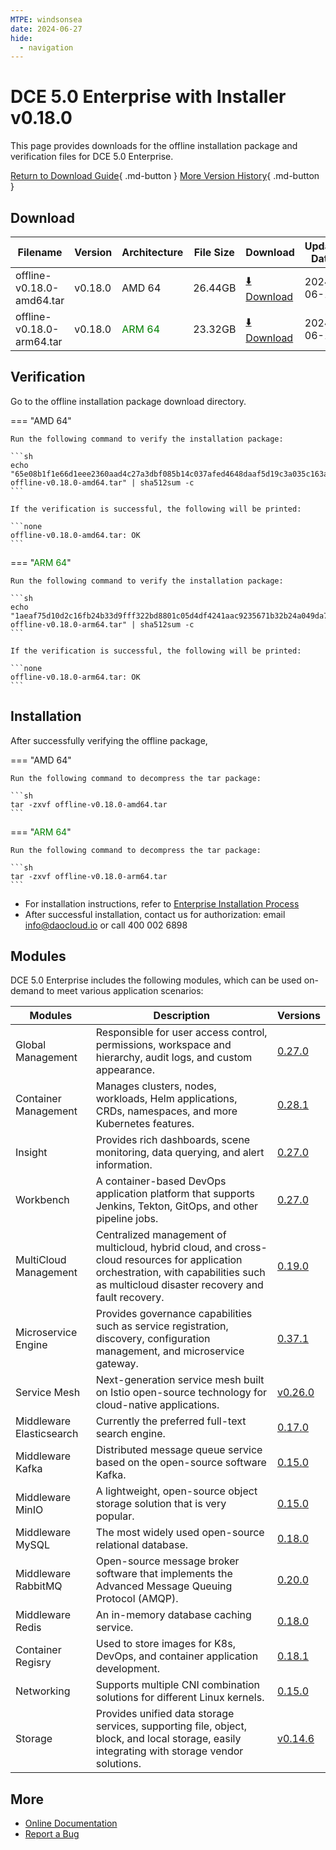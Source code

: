```yaml
---
MTPE: windsonsea
date: 2024-06-27
hide:
  - navigation
---
```


# DCE 5.0 Enterprise with Installer v0.18.0

This page provides downloads for the offline installation package and verification files for DCE 5.0 Enterprise.

[Return to Download Guide](../index.md#_2){ .md-button } [More Version History](./dce5-installer-history.md){ .md-button }

## Download

| Filename | Version | Architecture | File Size | Download | Update Date |
| --------- | ------- | ------------ | --------- | -------- | ----------- |
| offline-v0.18.0-amd64.tar | v0.18.0 | AMD 64 | 26.44GB | [:arrow_down: Download](https://qiniu-download-public.daocloud.io/DaoCloud_Enterprise/dce5/offline-v0.18.0-amd64.tar) | 2024-06-11 |
| offline-v0.18.0-arm64.tar | v0.18.0 | <font color="green">ARM 64</font> | 23.32GB | [:arrow_down: Download](https://qiniu-download-public.daocloud.io/DaoCloud_Enterprise/dce5/offline-v0.18.0-arm64.tar) | 2024-06-11 |

## Verification

Go to the offline installation package download directory.

=== "AMD 64"

    Run the following command to verify the installation package:

    ```sh
    echo "65e08b1f1e66d1eee2360aad4c27a3dbf085b14c037afed4648daaf5d19c3a035c163aa98e5bfcc04bb0b23015e959136040efc40d3514cd7762ec4a5e611979  offline-v0.18.0-amd64.tar" | sha512sum -c
    ```

    If the verification is successful, the following will be printed:

    ```none
    offline-v0.18.0-amd64.tar: OK
    ```

=== "<font color="green">ARM 64</font>"

    Run the following command to verify the installation package:

    ```sh
    echo "1aeaf75d10d2c16fb24b33d9fff322bd8801c05d4df4241aac9235671b32b24a049da7780cd55125aaa5464f46e6b47af17b3d4598e962c292b3ac317cabef07  offline-v0.18.0-arm64.tar" | sha512sum -c
    ```

    If the verification is successful, the following will be printed:

    ```none
    offline-v0.18.0-arm64.tar: OK
    ```

## Installation

After successfully verifying the offline package,

=== "AMD 64"

    Run the following command to decompress the tar package:

    ```sh
    tar -zxvf offline-v0.18.0-amd64.tar
    ```

=== "<font color="green">ARM 64</font>"

    Run the following command to decompress the tar package:

    ```sh
    tar -zxvf offline-v0.18.0-arm64.tar
    ```

- For installation instructions, refer to [Enterprise Installation Process](../../install/commercial/start-install.md)
- After successful installation, contact us for authorization: email info@daocloud.io or call 400 002 6898

## Modules

DCE 5.0 Enterprise includes the following modules, which can be used on-demand to meet various application scenarios:

| Modules | Description | Versions |
| ------- | ----------- | -------- |
| Global Management | Responsible for user access control, permissions, workspace and hierarchy, audit logs, and custom appearance. | [0.27.0](../../ghippo/intro/release-notes.md#v0270) |
| Container Management | Manages clusters, nodes, workloads, Helm applications, CRDs, namespaces, and more Kubernetes features. | [0.28.1](../../kpanda/intro/release-notes.md#v0281) |
| Insight | Provides rich dashboards, scene monitoring, data querying, and alert information. | [0.27.0](../../insight/intro/releasenote.md#v0270) |
| Workbench | A container-based DevOps application platform that supports Jenkins, Tekton, GitOps, and other pipeline jobs. | [0.27.0](../../amamba/intro/release-notes.md#v0270) |
| MultiCloud Management | Centralized management of multicloud, hybrid cloud, and cross-cloud resources for application orchestration, with capabilities such as multicloud disaster recovery and fault recovery. | [0.19.0](../../kairship/intro/release-notes.md#v0190) |
| Microservice Engine | Provides governance capabilities such as service registration, discovery, configuration management, and microservice gateway. | [0.37.1](../../skoala/intro/release-notes.md#v0371) |
| Service Mesh | Next-generation service mesh built on Istio open-source technology for cloud-native applications. | [v0.26.0](../../mspider/intro/release-notes.md#v0260) |
| Middleware Elasticsearch | Currently the preferred full-text search engine. | [0.17.0](../../middleware/elasticsearch/release-notes.md#v0170) |
| Middleware Kafka | Distributed message queue service based on the open-source software Kafka. | [0.15.0](../../middleware/kafka/release-notes.md#v0150) |
| Middleware MinIO | A lightweight, open-source object storage solution that is very popular. | [0.15.0](../../middleware/minio/release-notes.md#v0150) |
| Middleware MySQL | The most widely used open-source relational database. | [0.18.0](../../middleware/mysql/release-notes.md#v0180) |
| Middleware RabbitMQ | Open-source message broker software that implements the Advanced Message Queuing Protocol (AMQP). | [0.20.0](../../middleware/rabbitmq/release-notes.md#v0200) |
| Middleware Redis | An in-memory database caching service. | [0.18.0](../../middleware/redis/release-notes.md#v0180) |
| Container Regisry | Used to store images for K8s, DevOps, and container application development. | [0.18.1](../../kangaroo/intro/release-notes.md#v0181) |
| Networking | Supports multiple CNI combination solutions for different Linux kernels. | [0.15.0](../../network/intro/releasenotes.md) |
| Storage | Provides unified data storage services, supporting file, object, block, and local storage, easily integrating with storage vendor solutions. | [v0.14.6](../../storage/hwameistor/releasenotes.md#v0146) |

## More

- [Online Documentation](../../dce/index.md)
- [Report a Bug](https://github.com/DaoCloud/DaoCloud-docs/issues)
